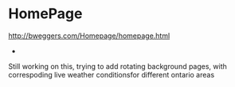 # HomePage

http://bweggers.com/Homepage/homepage.html

*
Still working on this, trying to add rotating background pages, with correspoding live weather conditionsfor different ontario areas
